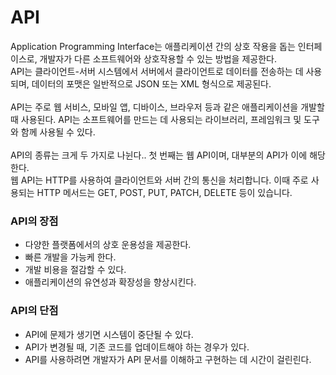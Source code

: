 # API
Application Programming Interface는 애플리케이션 간의 상호 작용을 돕는 인터페이스로, 개발자가 다른 소프트웨어와 상호작용할 수 있는 방법을 제공한다.
<br>
API는 클라이언트-서버 시스템에서 서버에서 클라이언트로 데이터를 전송하는 데 사용되며, 데이터의 포맷은 일반적으로 JSON 또는 XML 형식으로 제공된다.
<br><br>
API는 주로 웹 서비스, 모바일 앱, 디바이스, 브라우저 등과 같은 애플리케이션을 개발할 때 사용된다. API는 소프트웨어를 만드는 데 사용되는 라이브러리, 프레임워크 및 도구와 함께 사용될 수 있다.
<br><br>
API의 종류는 크게 두 가지로 나뉜다.. 첫 번째는 웹 API이며, 대부분의 API가 이에 해당한다. 
<br>
웹 API는 HTTP를 사용하여 클라이언트와 서버 간의 통신을 처리합니다. 이때 주로 사용되는 HTTP 메서드는 GET, POST, PUT, PATCH, DELETE 등이 있습니다.

### API의 장점
* 다양한 플랫폼에서의 상호 운용성을 제공한다.
* 빠른 개발을 가능케 한다.
* 개발 비용을 절감할 수 있다.
* 애플리케이션의 유연성과 확장성을 향상시킨다.

### API의 단점
* API에 문제가 생기면 시스템이 중단될 수 있다.
* API가 변경될 때, 기존 코드를 업데이트해야 하는 경우가 있다.
* API를 사용하려면 개발자가 API 문서를 이해하고 구현하는 데 시간이 걸린린다.